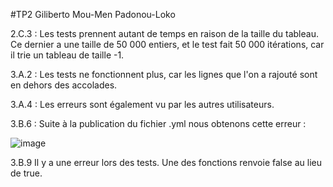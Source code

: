 #TP2 Giliberto Mou-Men Padonou-Loko

2.C.3 :
Les tests prennent autant de temps en raison de la taille du tableau. Ce dernier a une taille de 50 000 entiers, et le test fait 50 000 itérations, car il trie un tableau de taille -1.

3.A.2 :
Les tests ne fonctionnent plus, car les lignes que l'on a rajouté sont en dehors des accolades.

3.A.4 : 
Les erreurs sont également vu par les autres utilisateurs.

3.B.6 :
Suite à la publication du fichier .yml nous obtenons cette erreur : 

![image](https://user-images.githubusercontent.com/32524670/150026865-e437be13-bb5a-4f6b-9d32-241d19407e2f.png)

3.B.9
Il y a une erreur lors des tests. Une des fonctions renvoie false au lieu de true.
